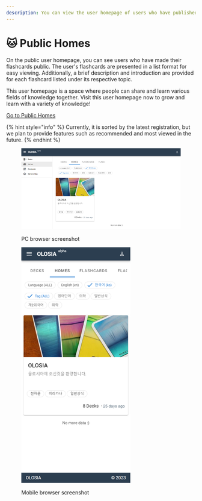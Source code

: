 ```yaml
---
description: You can view the user homepage of users who have published their flashcards.
---
```


# 🐱 Public Homes

On the public user homepage, you can see users who have made their flashcards public. The user's flashcards are presented in a list format for easy viewing. Additionally, a brief description and introduction are provided for each flashcard listed under its respective topic.

This user homepage is a space where people can share and learn various fields of knowledge together. Visit this user homepage now to grow and learn with a variety of knowledge!

[Go to Public Homes](https://olosia.com/homes)

{% hint style="info" %}
Currently, it is sorted by the latest registration, but we plan to provide features such as recommended and most viewed in the future.
{% endhint %}

<figure><img src="../.gitbook/assets/homes-pc.png" alt=""><figcaption><p>PC browser screenshot</p></figcaption></figure>

<figure><img src="../.gitbook/assets/homes-mobile.png" alt=""><figcaption><p>Mobile browser screenshot</p></figcaption></figure>
